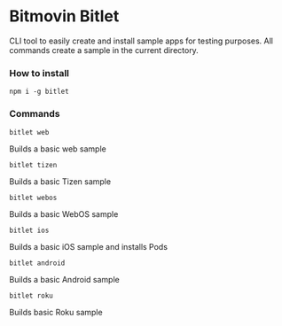# Bitmovin Bitlet

CLI tool to easily create and install sample apps for testing purposes. All commands create a sample in the current directory.

### How to install

`npm i -g bitlet`

### Commands

`bitlet web`

Builds a basic web sample

`bitlet tizen`

Builds a basic Tizen sample

`bitlet webos`

Builds a basic WebOS sample

`bitlet ios`

Builds a basic iOS sample and installs Pods

`bitlet android`

Builds a basic Android sample

`bitlet roku`

Builds basic Roku sample